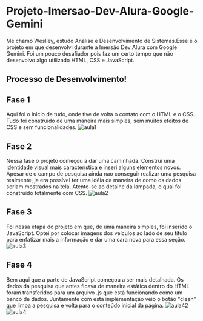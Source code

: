 # Projeto-Imersao-Dev-Alura-Google-Gemini
 Me chamo Weslley, estudo Análise e Desenvolvimento de Sistemas.Esse é o projeto em que desenvolvi durante a Imersão Dev Alura com Google Gemini. Foi um pouco desafiador pois faz um certo tempo que não desenvolvo algo utilizado HTML, CSS e JavaScript.

## Processo de Desenvolvimento!


## Fase 1
Aqui foi o inicio de tudo, onde tive de volta o contato com o HTML e o CSS.
Tudo foi construido de uma maneira mais simples, sem muitos efeitos de CSS e sem funcionalidades.
![aula1](https://github.com/user-attachments/assets/f4f79d2c-3346-40e5-8045-bbc8778f70db)

## Fase 2
Nessa fase o projeto começou a dar uma caminhada. Construí uma identidade visual mais característica e inseri alguns elementos novos.
Apesar de o campo de pesquisa ainda nao conseguir realizar uma pesquisa realmente, ja era possível ter uma idéia da maneira de como os dados seriam mostrados na tela.
Atente-se ao detalhe da lampada, o qual foi construído totalmente com CSS.
![aula2](https://github.com/user-attachments/assets/54a61cc9-fce5-4296-89b7-ac52a3b40ba6)

## Fase 3
Foi nessa etapa do projeto em que, de uma maneira simples, foi inserido o JavaScript.
Optei por colocar imagens dos veículos ao lado de seu título para enfatizar mais a informação e dar uma cara nova para essa seção.
![aula3](https://github.com/user-attachments/assets/62f866ef-ce3f-4559-b2a2-c539f6f249a8)

## Fase 4
Bem aqui que a parte de JavaScript começou a ser mais detalhada.
Os dados da pesquisa que antes ficava de maneira estática dentro do HTML foram transferidos para um arquivo .js que está funcionando como um banco de dados.
Juntamente com esta implementação veio o botão "clean" que limpa a pesquisa e volta para o conteúdo inicial da página.
![aula42](https://github.com/user-attachments/assets/b30cd095-047e-4897-a756-5091725187bd)
![aula4](https://github.com/user-attachments/assets/ae74f1e1-451a-463e-ace2-39a10185b2ee)
